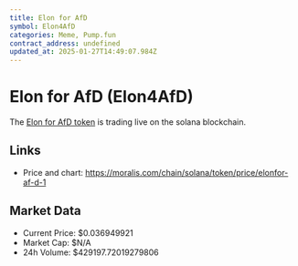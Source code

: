 ```yaml
---
title: Elon for AfD 
symbol: Elon4AfD
categories: Meme, Pump.fun
contract_address: undefined
updated_at: 2025-01-27T14:49:07.984Z
---
```


# Elon for AfD  (Elon4AfD)
The [Elon for AfD  token](https://moralis.com/chain/solana/token/price/elonfor-af-d-1) is trading live on the solana blockchain.

## Links
- Price and chart: https://moralis.com/chain/solana/token/price/elonfor-af-d-1

## Market Data
- Current Price: $0.036949921
- Market Cap: $N/A
- 24h Volume: $429197.72019279806
